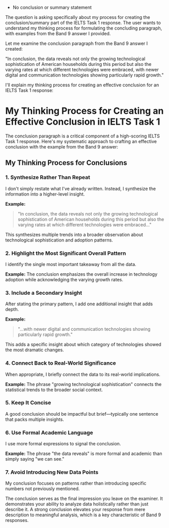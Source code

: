 - No conclusion or summary statement


<think>
The question is asking specifically about my process for creating the conclusion/summary part of the IELTS Task 1 response. The user wants to understand my thinking process for formulating the concluding paragraph, with examples from the Band 9 answer I provided.

Let me examine the conclusion paragraph from the Band 9 answer I created:

"In conclusion, the data reveals not only the growing technological sophistication of American households during this period but also the varying rates at which different technologies were embraced, with newer digital and communication technologies showing particularly rapid growth."

I'll explain my thinking process for creating an effective conclusion for an IELTS Task 1 response:
</think>

# My Thinking Process for Creating an Effective Conclusion in IELTS Task 1

The conclusion paragraph is a critical component of a high-scoring IELTS Task 1 response. Here's my systematic approach to crafting an effective conclusion with the example from the Band 9 answer:

## My Thinking Process for Conclusions

### 1. Synthesize Rather Than Repeat

I don't simply restate what I've already written. Instead, I synthesize the information into a higher-level insight.

**Example:**
> "In conclusion, the data reveals not only the growing technological sophistication of American households during this period but also the varying rates at which different technologies were embraced..."

This synthesizes multiple trends into a broader observation about technological sophistication and adoption patterns.

### 2. Highlight the Most Significant Overall Pattern

I identify the single most important takeaway from all the data.

**Example:**
The conclusion emphasizes the overall increase in technology adoption while acknowledging the varying growth rates.

### 3. Include a Secondary Insight

After stating the primary pattern, I add one additional insight that adds depth.

**Example:**
> "...with newer digital and communication technologies showing particularly rapid growth."

This adds a specific insight about which category of technologies showed the most dramatic changes.

### 4. Connect Back to Real-World Significance

When appropriate, I briefly connect the data to its real-world implications.

**Example:**
The phrase "growing technological sophistication" connects the statistical trends to the broader social context.

### 5. Keep It Concise

A good conclusion should be impactful but brief—typically one sentence that packs multiple insights.

### 6. Use Formal Academic Language

I use more formal expressions to signal the conclusion.

**Example:**
The phrase "the data reveals" is more formal and academic than simply saying "we can see."

### 7. Avoid Introducing New Data Points

My conclusion focuses on patterns rather than introducing specific numbers not previously mentioned.

The conclusion serves as the final impression you leave on the examiner. It demonstrates your ability to analyze data holistically rather than just describe it. A strong conclusion elevates your response from mere description to meaningful analysis, which is a key characteristic of Band 9 responses.
